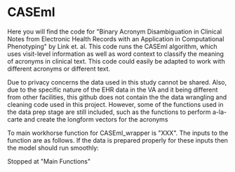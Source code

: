 # CASEml
Here you will find the code for "Binary Acronym Disambiguation in Clinical Notes from Electronic Health Records with an Application in Computational Phenotyping" by Link et. al. This code runs the CASEml algorithm, which uses visit-level information as well as word context to classify the meaning of acronyms in clinical text. This code could easily be adapted to work with different acronyms or different text.

Due to privacy concerns the data used in this study cannot be shared. Also, due to the specific nature of the EHR data in the VA and it being different from other facilities, this github does not contain the the data wrangling and cleaning code used in this project. However, some of the functions used in the data prep stage are still included, such as the functions to perform a-la-carte and create the longform vectors for the acronyms

To main workhorse function for CASEml_wrapper is "XXX". The inputs to the function are as follows. If the data is prepared properly for these inputs then the model should run smoothly:

Stopped at "Main Functions"


